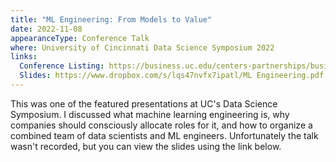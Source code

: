 ```yaml
---
title: "ML Engineering: From Models to Value"
date: 2022-11-08
appearanceType: Conference Talk
where: University of Cincinnati Data Science Symposium 2022
links:
  Conference Listing: https://business.uc.edu/centers-partnerships/business-analytics/events/data-science-symposium.html 
  Slides: https://www.dropbox.com/s/lqs47nvfx7ipatl/ML Engineering.pdf
---
```


This was one of the featured presentations at UC's Data Science Symposium.
I discussed what machine learning engineering is, why companies should consciously allocate roles for it, and how to organize a combined team of data scientists and ML engineers.
Unfortunately the talk wasn't recorded, but you can view the slides using the link below.
